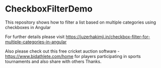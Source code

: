 # CheckboxFilterDemo
This repository shows how to filter a list based on multiple categories using checkboxes in Angular

For further details please visit https://juzerhakimji.in/checkbox-filter-for-multiple-categories-in-angular

Also please check out this free cricket auction software - https://www.bidathlete.com/home for players participating in sports tournaments and also share with others Thanks.
